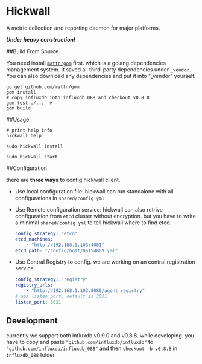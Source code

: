 Hickwall
==========

A metric collection and reporting daemon for major platforms.

***Under heavy construction!***


##Build From Source

You need install [`mattn/gom`][url_gom] first. which is a golang dependencies management system. It saved all third-party dependencies under `_vendor`. You can also download any dependencies and put it into "_vendor" yourself.

    go get github.com/mattn/gom
    gom install
    # copy influxdb into influxdb_088 and checkout v0.8.8
    gom test ./... -v
    gom build

##Usage

	# print help info
	hickwall help

	sudo hickwall install

	sudo hickwall start


##Configuration

there are **three ways** to config hickwall client.
* Use local configuration file:  hickwall can run standalone with all configurations in `shared/config.yml`

* Use Remote configuration service: hickwall can also retrive configuration from `etcd` cluster without encryption. but you have to write a minimal `shared/config.yml` to tell hickwall where to find etcd.

    ```yaml
    config_strategy: "etcd"
    etcd_machines:
        - "http://192.168.1.103:4001"
    etcd_path: "/config/host/DST54869.yml"
    ```
* Use Contral Registry to config. we are working on an contral registration service.

	```yaml
    config_strategy: "registry"
    registry_urls:
        - "http://192.168.1.103:8080/agent_registry"
    # api listen port, default is 3031
    listen_port: 3031
    ```

## Development

currently we support both influxdb v0.9.0 and v0.8.8. while developing. you have to copy and paste `"github.com/influxdb/influxdb"` to `"github.com/influxdb/influxdb_088"` and then `checkout -b v0.8.8` in `influxdb_088` folder.




[url_gom]: https://github.com/mattn/gom "mattn/gom"
